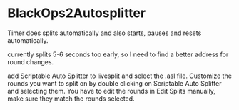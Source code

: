 # BlackOps2Autosplitter
Timer does splits automatically and also starts, pauses and resets automatically.

currently splits 5-6 seconds too early, so I need to find a better address for round changes.

add Scriptable Auto Splitter to livesplit and select the .asl file. Customize the rounds you want to split on by double clicking on Scriptable Auto Splitter and selecting them. You have to edit the rounds in Edit Splits manually, make sure they match the rounds selected.

